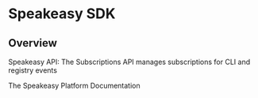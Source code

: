 # Speakeasy SDK

## Overview

Speakeasy API: The Subscriptions API manages subscriptions for CLI and registry events

The Speakeasy Platform Documentation
</docs>